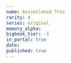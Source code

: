 ```yaml
---
name: Assimilated Troi
rarity: 4
series: original
memory_alpha:
bigbook_tier: -1
in_portal: true
date:
published: true
---
```



